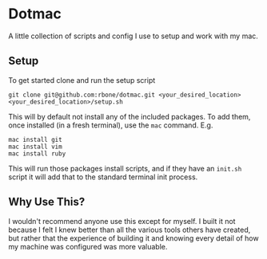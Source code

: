 # Dotmac

A little collection of scripts and config I use to setup and work with my mac.

## Setup

To get started clone and run the setup script

```
git clone git@github.com:rbone/dotmac.git <your_desired_location>
<your_desired_location>/setup.sh
```

This will by default not install any of the included packages. To add them,
once installed (in a fresh terminal), use the `mac` command. E.g.

```
mac install git
mac install vim
mac install ruby
```

This will run those packages install scripts, and if they have an `init.sh`
script it will add that to the standard terminal init process.

## Why Use This?

I wouldn't recommend anyone use this except for myself. I built it not
because I felt I knew better than all the various tools others have created,
but rather that the experience of building it and knowing every detail of how
my machine was configured was more valuable.
